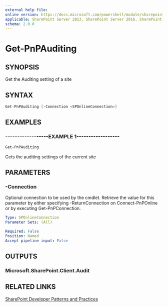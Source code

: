 ```yaml
---
external help file:
online version: https://docs.microsoft.com/powershell/module/sharepoint-pnp/get-pnpauditing
applicable: SharePoint Server 2013, SharePoint Server 2016, SharePoint Server 2019, SharePoint Online
schema: 2.0.0
---
```


# Get-PnPAuditing

## SYNOPSIS
Get the Auditing setting of a site

## SYNTAX 

```powershell
Get-PnPAuditing [-Connection <SPOnlineConnection>]
```

## EXAMPLES

### ------------------EXAMPLE 1------------------
```powershell
Get-PnPAuditing
```

Gets the auditing settings of the current site

## PARAMETERS

### -Connection
Optional connection to be used by the cmdlet. Retrieve the value for this parameter by either specifying -ReturnConnection on Connect-PnPOnline or by executing Get-PnPConnection.

```yaml
Type: SPOnlineConnection
Parameter Sets: (All)

Required: False
Position: Named
Accept pipeline input: False
```

## OUTPUTS

### Microsoft.SharePoint.Client.Audit

## RELATED LINKS

[SharePoint Developer Patterns and Practices](https://aka.ms/sppnp)